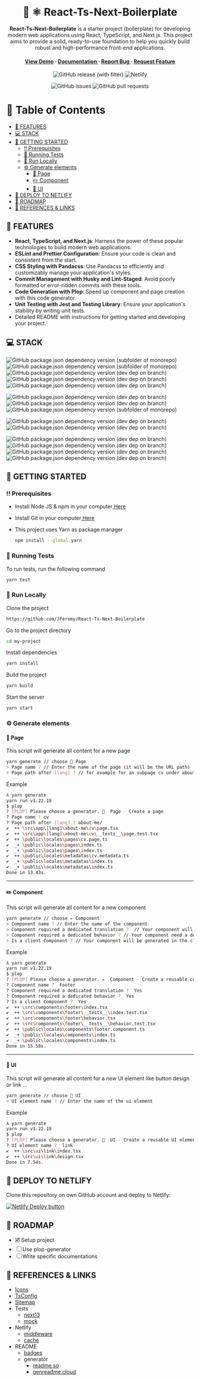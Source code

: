 <div align='center'>

<h1>🚀 ⚛️ React-Ts-Next-Boilerplate</h1>
<p><strong>React-Ts-Next-Boilerplate</strong> is a starter project (boilerplate) for developing modern web applications using React, TypeScript, and Next.js. This project aims to provide a solid, ready-to-use foundation to help you quickly build robust and high-performance front-end applications.</p>

<h4> <a href=https://react-ts-next-boilerplate.netlify.app/fr>View Demo</a> <span> · </span> <a href="https://github.com/JFeremy/React-Ts-Next-Boilerplate/blob/master/README.md"> Documentation </a> <span> · </span> <a href="https://github.com/JFeremy/React-Ts-Next-Boilerplate/issues"> Report Bug </a> <span> · </span> <a href="https://github.com/JFeremy/React-Ts-Next-Boilerplate/issues"> Request Feature </a> </h4>

![GitHub release (with filter)](https://img.shields.io/github/v/release/JFeremy/React-Ts-Next-Boilerplate?style=for-the-badge)
![Netlify](https://img.shields.io/netlify/5a037939-d25e-4d8f-975d-b241fbc4050d?style=for-the-badge&logo=netlify)

![GitHub issues](https://img.shields.io/github/issues/JFeremy/React-Ts-Next-Boilerplate?style=for-the-badge)
![GitHub pull requests](https://img.shields.io/github/issues-pr/JFeremy/React-Ts-Next-Boilerplate?style=for-the-badge)

</div>

# 📔 Table of Contents

- [🎯 FEATURES](#-features)
- [💻 STACK](#-stack)
- [🧰 GETTING STARTED](#-getting-started)
  - [‼️ Prerequisites](#-prerequisites)
  - [🧪 Running Tests](#-running-tests)
  - [🏃 Run Locally](#-run-locally)
  - [⚙️ Generate elements](#-generate-elements)
    - [📃 Page](#📃-page)
    - [✏️ Component](#✏️-component)
    - [🎨 UI](#🎨-ui)
- [🚢 DEPLOY TO NETLIFY](#🚢-deploy-to-netlify)
- [🧭 ROADMAP](#-roadmap)
- [🔗 REFERENCES & LINKS](#-references--links)

## 🎯 FEATURES

- **React, TypeScript, and Next.js**: Harness the power of these popular technologies to build modern web applications.
- **ESLint and Prettier Configuration**: Ensure your code is clean and consistent from the start.
- **CSS Styling with Pandacss**: Use Pandacss to efficiently and customizably manage your application's styles.
- **Commit Management with Husky and Lint-Staged**: Avoid poorly formatted or error-ridden commits with these tools.
- **Code Generation with Plop**: Speed up component and page creation with this code generator.
- **Unit Testing with Jest and Testing Library**: Ensure your application's stability by writing unit tests.
- Detailed README with instructions for getting started and developing your project.

## 💻 STACK

![GitHub package.json dependency version (subfolder of monorepo)](https://img.shields.io/github/package-json/dependency-version/JFeremy/React-Ts-Next-Boilerplate/react?style=for-the-badge&logo=react&labelColor=000000)
![GitHub package.json dependency version (subfolder of monorepo)](https://img.shields.io/github/package-json/dependency-version/JFeremy/React-Ts-Next-Boilerplate/next?style=for-the-badge&logo=nextdotjs&labelColor=000000)
![GitHub package.json dependency version (dev dep on branch)](https://img.shields.io/github/package-json/dependency-version/JFeremy/React-Ts-Next-Boilerplate/dev/typescript?style=for-the-badge&logo=typescript&labelColor=000000)
![GitHub package.json dependency version (dev dep on branch)](https://img.shields.io/github/package-json/dependency-version/JFeremy/React-Ts-Next-Boilerplate/dev/%40pandacss%2Fdev?style=for-the-badge&labelColor=000000)
![GitHub package.json dependency version (dev dep on branch)](https://img.shields.io/github/package-json/dependency-version/JFeremy/React-Ts-Next-Boilerplate/dev/next-sitemap?style=for-the-badge&labelColor=000000)

![GitHub package.json dependency version (dev dep on branch)](https://img.shields.io/github/package-json/dependency-version/JFeremy/React-Ts-Next-Boilerplate/dev/eslint?style=for-the-badge&logo=eslint&labelColor=000000)
![GitHub package.json dependency version (dev dep on branch)](https://img.shields.io/github/package-json/dependency-version/JFeremy/React-Ts-Next-Boilerplate/dev/prettier?style=for-the-badge&logo=prettier&labelColor=000000)
![GitHub package.json dependency version (subfolder of monorepo)](https://img.shields.io/github/package-json/dependency-version/JFeremy/React-Ts-Next-Boilerplate/postcss?style=for-the-badge&logo=postcss&labelColor=000000)

![GitHub package.json dependency version (dev dep on branch)](https://img.shields.io/github/package-json/dependency-version/JFeremy/React-Ts-Next-Boilerplate/dev/%40testing-library%2Freact?style=for-the-badge&logo=testinglibrary&labelColor=000000)
![GitHub package.json dependency version (dev dep on branch)](https://img.shields.io/github/package-json/dependency-version/JFeremy/React-Ts-Next-Boilerplate/dev/jest?style=for-the-badge&logo=jest&labelColor=000000)

![GitHub package.json dependency version (dev dep on branch)](https://img.shields.io/github/package-json/dependency-version/JFeremy/React-Ts-Next-Boilerplate/dev/semantic-release?style=for-the-badge&logo=semantic-release&labelColor=000000)
![GitHub package.json dependency version (dev dep on branch)](https://img.shields.io/github/package-json/dependency-version/JFeremy/React-Ts-Next-Boilerplate/dev/lint-staged?style=for-the-badge&labelColor=000000)
![GitHub package.json dependency version (dev dep on branch)](https://img.shields.io/github/package-json/dependency-version/JFeremy/React-Ts-Next-Boilerplate/dev/husky?style=for-the-badge&labelColor=000000)
![GitHub package.json dependency version (dev dep on branch)](https://img.shields.io/github/package-json/dependency-version/JFeremy/React-Ts-Next-Boilerplate/dev/%40commitlint%2Fcli?style=for-the-badge&logo=commitlint&labelColor=000000)

## 🧰 GETTING STARTED

### ‼️ Prerequisites

- Install Node JS & npm in your computer<a href="https://kinsta.com/blog/how-to-install-node-js/"> Here</a>

- Install Git in your computer<a href="https://github.com/git-guides/install-git"> Here</a>

- This project uses Yarn as package manager
  ```bash
  npm install --global yarn
  ```

### 🧪 Running Tests

To run tests, run the following command

```bash
yarn test
```

### 🏃 Run Locally

Clone the project

```bash
https://github.com/JFeremy/React-Ts-Next-Boilerplate
```

Go to the project directory

```bash
cd my-project
```

Install dependencies

```bash
yarn install
```

Build the project

```bash
yarn build
```

Start the server

```bash
yarn start
```

### ⚙️ Generate elements

#### 📃 Page

This script will generate all content for a new page

```bash
yarn generate // choose 📃 Page
> Page name ? // Enter the name of the page (it will be the URL path)
> Page path after [lang] ? // for example for an subpage cv under about-me, enter about-me/ 
```

Example
```bash
λ yarn generate
yarn run v1.22.19
$ plop
? [PLOP] Please choose a generator. 📃  Page - Create a page
? Page name ? cv
? Page path after [lang] ? about-me/
✔  ++ \src\app\[lang]\about-me\cv\page.tsx
✔  ++ \src\app\[lang]\about-me\cv\__tests__\page.test.tsx
✔  ++ \public\locales\pages\cv.page.ts
✔  _+ \public\locales\pages\index.ts
✔  _+ \public\locales\pages\index.ts
✔  ++ \public\locales\metadatas\cv.metadata.ts
✔  _+ \public\locales\metadatas\index.ts
✔  _+ \public\locales\metadatas\index.ts
Done in 13.43s.
```

---

#### ✏️  Component

This script will generate all content for a new component

```bash
yarn generate // choose ✏️ Component
> Component name ? // Enter the name of the component
> Component required a dedicated translation ?  // Your component will have his own translation and not import by another component or page
> Component required a dedicated behavior ? // Your component need a dedicated behavior like a hook to split it between render and features
> Is a client Component ? // Your component will be generated in the client interface
```

Example
```bash
λ yarn generate
yarn run v1.22.19
$ plop
? [PLOP] Please choose a generator. ✏️  Component - Create a reusable component
? Component name ?  Footer
? Component required a dedicated translation ?  Yes
? Component required a dedicated behavior ?  Yes
? Is a client Component ?  Yes
✔  ++ \src\components\footer\index.tsx
✔  ++ \src\components\footer\__tests__\index.test.tsx
✔  ++ \src\components\footer\behavior.tsx
✔  ++ \src\components\footer\__tests__\behavior.test.tsx
✔  ++ \public\locales\components\footer.component.ts
✔  _+ \public\locales\components\index.ts
✔  _+ \public\locales\components\index.ts
Done in 15.58s.
```

---

#### 🎨 UI

This script will generate all content for a new UI element like button design or link ...

```bash
yarn generate // choose 🎨 UI
> UI element name ? // Enter the name of the ui element
```

Example
```bash
λ yarn generate
yarn run v1.22.19
$ plop
? [PLOP] Please choose a generator. 🎨  UI - Create a reusable UI element
? UI element name ?  link
✔  ++ \src\ui\link\index.tsx
✔  ++ \src\ui\link\design.tsx
Done in 7.54s.
```

## 🚢 DEPLOY TO NETLIFY

Clone this repository on own GitHub account and deploy to Netlify:

[![Netlify Deploy button](https://www.netlify.com/img/deploy/button.svg)](https://app.netlify.com/start/deploy?repository=https://github.com/JFeremy/React-Ts-Next-Boilerplate)

## 🧭 ROADMAP

- 🗹 Setup project
- ☐ Use plop-generator
- ☐ Write specific documentations

## 🔗 REFERENCES & LINKS

- [Icons](https://www.s-ings.com/typicons/)
- [TsConfig](https://www.typescriptlang.org/tsconfig)
- [Sitemap](https://github.com/iamvishnusankar/next-sitemap#readme)
- Tests
  - [next13](https://dev.to/peterlidee/-mocking-usesearchparams-and-userouter-with-jest-in-next-13-nextnavigation-15bd)
  - [mock](https://dev.to/peterlidee/how-to-mock-next-router-with-jest-3p6b)
- Netlify
  - [middleware](https://docs.netlify.com/integrations/frameworks/next-js/middleware/)
  - [cache](https://nextjs.org/docs/pages/building-your-application/deploying/ci-build-caching#netlify-ci)
- README
  - [badges](https://shields.io/badges/git-hub-release-with-filter)
  - generator
    - [readme.so](https://readme.so/fr)
    - [genreadme.cloud](https://www.genreadme.cloud/repo)
